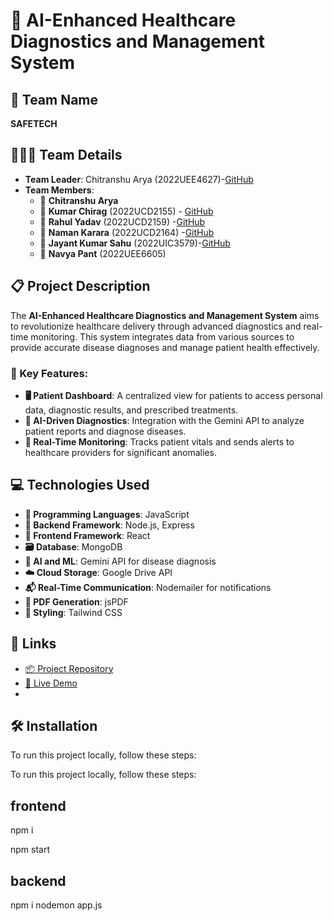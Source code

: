 # 🏥 AI-Enhanced Healthcare Diagnostics and Management System

## 🌟 Team Name
**SAFETECH**

## 🧑‍🤝‍🧑 Team Details
- **Team Leader**: Chitranshu Arya (2022UEE4627)-[GitHub](https://github.com/chitranshu1409)
- **Team Members**:
  - 👤 **Chitranshu Arya**
  - 👤 **Kumar Chirag** (2022UCD2155) - [GitHub](https://github.com/kchirag2023)
  - 👤 **Rahul Yadav** (2022UCD2159) -[GitHub](https://github.com/rahuly-2023)
  - 👤 **Naman Karara** (2022UCD2164) -[GitHub](https://github.com/Naman-karara)
  - 👤 **Jayant Kumar Sahu** (2022UIC3579)-[GitHub](https://github.com/Jayant283)
  - 👤 **Navya Pant** (2022UEE6605)

## 📋 Project Description
The **AI-Enhanced Healthcare Diagnostics and Management System** aims to revolutionize healthcare delivery through advanced diagnostics and real-time monitoring. This system integrates data from various sources to provide accurate disease diagnoses and manage patient health effectively.

### 🚀 Key Features:
- **🖥️ Patient Dashboard**: A centralized view for patients to access personal data, diagnostic results, and prescribed treatments.
- **🤖 AI-Driven Diagnostics**: Integration with the Gemini API to analyze patient reports and diagnose diseases.
- **🔔 Real-Time Monitoring**: Tracks patient vitals and sends alerts to healthcare providers for significant anomalies.

## 💻 Technologies Used
- **📝 Programming Languages**: JavaScript
- **🔧 Backend Framework**: Node.js, Express
- **🎨 Frontend Framework**: React
- **🗃️ Database**: MongoDB
- **🧠 AI and ML**: Gemini API for disease diagnosis
- **☁️ Cloud Storage**: Google Drive API
- **📬 Real-Time Communication**: Nodemailer for notifications
- **📄 PDF Generation**: jsPDF
- **🎨 Styling**: Tailwind CSS

## 🔗 Links
- [📦 Project Repository](https://github.com/kchirag2023/SIH_INTERNAL_ROUND_1_SAFETECH/new/main?filename=README.md)
- [🎥 Live Demo](https://youtu.be/uG_tPuQi2yU)
- 

## 🛠️ Installation

To run this project locally, follow these steps:


To run this project locally, follow these steps:

## frontend
npm i

npm start
## backend
npm i
nodemon app.js
